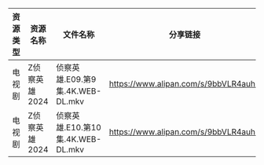 | 资源类型 | 资源名称      | 文件名称                        | 分享链接                                 | 更新时间                |
| ---- | --------- | --------------------------- | ------------------------------------ | ------------------- |
| 电视剧  | Z侦察英雄2024 | 侦察英雄.E09.第9集.4K.WEB-DL.mkv  | https://www.alipan.com/s/9bbVLR4auhS | 2024-01-14 20:56:24 |
| 电视剧  | Z侦察英雄2024 | 侦察英雄.E10.第10集.4K.WEB-DL.mkv | https://www.alipan.com/s/9bbVLR4auhS | 2024-01-14 20:56:23 |
